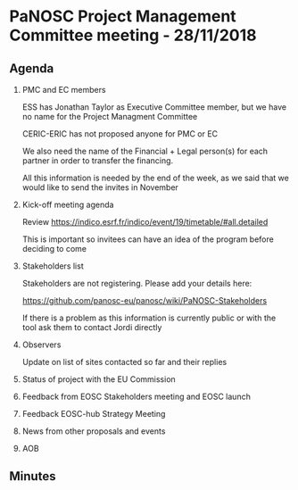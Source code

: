 PaNOSC Project Management Committee meeting - 28/11/2018
========================================================

Agenda
------
1. PMC and EC members

    ESS has Jonathan Taylor as Executive Committee member, but we have no name for the Project Managment Committee
    
    CERIC-ERIC has not proposed anyone for PMC or EC
    
    We also need the name of the Financial + Legal person(s) for each partner in order to transfer the financing.
    
    All this information is needed by the end of the week, as we said that we would like to send the invites in November

2. Kick-off meeting agenda

    Review https://indico.esrf.fr/indico/event/19/timetable/#all.detailed
    
    This is important so invitees can have an idea of the program before deciding to come

3. Stakeholders list

    Stakeholders are not registering. Please add your details here:
    
    https://github.com/panosc-eu/panosc/wiki/PaNOSC-Stakeholders
    
    If there is a problem as this information is currently public or with the tool ask them to contact Jordi directly

4. Observers

    Update on list of sites contacted so far and their replies

5. Status of project with the EU Commission

6. Feedback from EOSC Stakeholders meeting and EOSC launch

7. Feedback EOSC-hub Strategy Meeting 

8. News from other proposals and events

9. AOB

Minutes
-------

